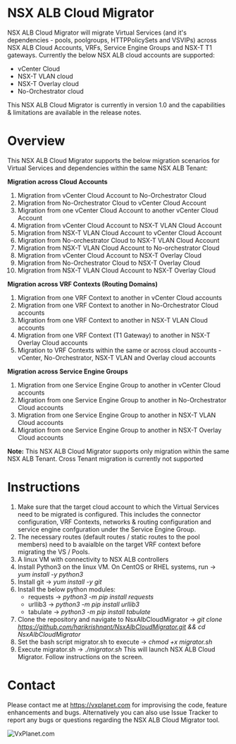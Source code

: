 # NSX ALB Cloud Migrator
NSX ALB Cloud Migrator will migrate Virtual Services (and it's dependencies - pools, poolgroups, HTTPPolicySets and VSVIPs) across NSX ALB Cloud Accounts, VRFs, Service Engine Groups and NSX-T T1 gateways. Currently the below NSX ALB cloud accounts are supported:
- vCenter Cloud
- NSX-T VLAN cloud
- NSX-T Overlay cloud
- No-Orchestrator cloud

This NSX ALB Cloud Migrator is currently in version 1.0 and the capabilities & limitations are available in the release notes.
# Overview
This NSX ALB Cloud Migrator supports the below migration scenarios for Virtual Services and dependencies within the same NSX ALB Tenant:

**Migration across Cloud Accounts**
1. Migration from vCenter Cloud Account to No-Orchestrator Cloud
2. Migration from No-Orchestrator Cloud to vCenter Cloud Account
3. Migration from one vCenter Cloud Account to another vCenter Cloud Account
4. Migration from vCenter Cloud Account to NSX-T VLAN Cloud Account
5. Migration from NSX-T VLAN Cloud Account to vCenter Cloud Account
6. Migration from No-orchestrator Cloud to NSX-T VLAN Cloud Account
7. Migration from NSX-T VLAN Cloud Account to No-orchestrator Cloud
8. Migration from vCenter Cloud Account to NSX-T Overlay Cloud
9. Migration from No-Orchestrator Cloud to NSX-T Overlay Cloud
10. Migration from NSX-T VLAN Cloud Account to NSX-T Overlay Cloud

**Migration across VRF Contexts (Routing Domains)**
1. Migration from one VRF Context to another in vCenter Cloud accounts
2. Migration from one VRF Context to another in No-Orchestrator Cloud accounts
3. Migration from one VRF Context to another in NSX-T VLAN Cloud accounts
4. Migration from one VRF Context (T1 Gateway) to another in NSX-T Overlay Cloud accounts
5. Migration to VRF Contexts within the same or across cloud accounts - vCenter, No-Orchestrator, NSX-T VLAN and Overlay cloud accounts

**Migration across Service Engine Groups**
1. Migration from one Service Engine Group to another in vCenter Cloud accounts
2. Migration from one Service Engine Group to another in No-Orchestrator Cloud accounts
3. Migration from one Service Engine Group to another in NSX-T VLAN Cloud accounts
4. Migration from one Service Engine Group to another in NSX-T Overlay Cloud accounts

**Note:** This NSX ALB Cloud Migrator supports only migration within the same NSX ALB Tenant. Cross Tenant migration is currently not supported

# Instructions
1. Make sure that the target cloud account to which the Virtual Services need to be migrated is configured. This includes the connector configuration, VRF Contexts, networks & routing configuration and service engine confguration under the Service Engine Group.
2. The necessary routes (default routes / static routes to the pool members) need to b avaialble on the target VRF context before migrating the VS / Pools. 
3. A linux VM with connectivity to NSX ALB controllers
4.  Install Python3 on the linux VM. On CentOS or RHEL systems, run -> *yum install -y python3*
5.  Install git -> *yum install -y git*
6.  Install the below python modules:
     - requests -> *python3 -m pip install requests*
     - urllib3 -> *python3 -m pip install urllib3* 
     - tabulate -> *python3 -m pip install tabulate*
7. Clone the repository and navigate to NsxAlbCloudMigrator -> *git clone https://github.com/harikrishnant/NsxAlbCloudMigrator.git && cd NsxAlbCloudMigrator*
8. Set the bash script migrator.sh to execute -> *chmod +x migrator.sh*
9. Execute migrator.sh -> *./migrator.sh* This will launch NSX ALB Cloud Migrator. Follow instructions on the screen.

# Contact
Please contact me at https://vxplanet.com for improvising the code, feature enhancements and bugs. Alternatively you can also use Issue Tracker to report any bugs or questions regarding the NSX ALB Cloud Migrator tool. 

![VxPlanet.com](https://serveritpro.files.wordpress.com/2021/09/vxplanet_correct.png)

